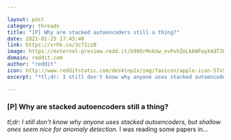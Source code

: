 ```yaml
---

layout: post
category: threads
title: "[P] Why are stacked autoencoders still a thing?"
date: 2021-01-25 17:43:40
link: https://vrhk.co/3c7IczB
image: https://external-preview.redd.it/X90OrMxkUw_evPxhZoLkkWFwyX4dT38GZm6dY5gsnYE.jpg?width=1200&height=628.272251309&auto=webp&crop=1200:628.272251309,smart&s=5589343d4e4079fad8612c985d58ae930fab4fca
domain: reddit.com
author: "reddit"
icon: http://www.redditstatic.com/desktop2x/img/favicon/apple-icon-57x57.png
excerpt: "*tl;dr: I still don't know why anyone uses stacked autoencoders, but shallow ones seem nice for anomaly detection.* I was reading some papers in..."

---
```


### [P] Why are stacked autoencoders still a thing?

*tl;dr: I still don't know why anyone uses stacked autoencoders, but shallow ones seem nice for anomaly detection.* I was reading some papers in...